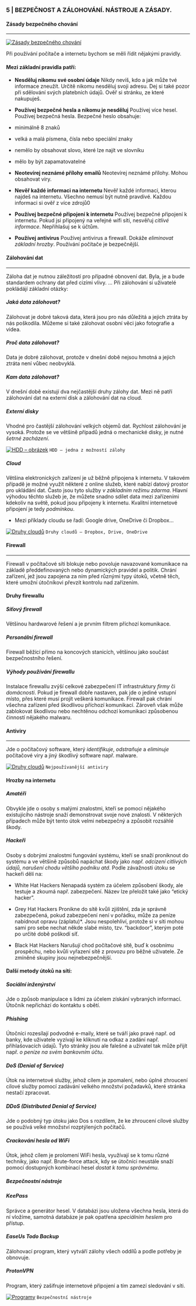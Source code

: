 ### 5 | BEZPEČNOST A ZÁLOHOVÁNÍ. NÁSTROJE A ZÁSADY.

#### Zásady bezpečného chování
---

[![Zásady bezpečného chování](https://webadmin.endora.cz/user/filemanager/download/matura.jednoduse.cz/web/pictures/PVY_okruhy/5_bezpecnost_zalohovani?file=%2Fmatura.jednoduse.cz%2Fweb%2Fpictures%2FPVY_okruhy%2F5_bezpecnost_zalohovani%2F1_1_obrazek-ilustracni.png)]()

Při používání počítače a internetu bychom se měli řídit nějakými pravidly. 
#### Mezi základní pravidla patří:

- **Nesděluj nikomu své osobní údaje**
Nikdy nevíš, kdo a jak může tvé informace zneužít. Určitě nikomu nesděluj svoji adresu. Dej si také pozor při sdělování svých platebních údajů. Ověř si stránku, ze které nakupuješ.

- **Používej bezpečné hesla a nikomu je nesděluj**
Používej více hesel. Používej bezpečná hesla.
 Bezpečné heslo obsahuje:
- minimálně 8 znaků
- velká a malá písmena, čísla nebo speciální znaky
- nemělo by obsahovat slovo, které lze najít ve slovníku
- mělo by být zapamatovatelné

-  **Neotevírej neznámé přílohy emailů**
Neotevírej neznámé přílohy. Mohou obsahovat viry.

-  **Nevěř každé informaci na internetu**
Nevěř každé informaci, kterou najdeš na internetu. Všechno nemusí být nutně pravdivé. Každou informaci si ověř z více zdrojů0

-  **Používej bezpečné připojení k internetu**
Používej bezpečné připojení k internetu. Pokud jsi připojený na veřejné wifi síti, nesvěřuj _citlivé informace_. Nepřihlašuj se k účtům.

-  **Používej antivirus**
Používej antivirus a firewall. Dokáže _eliminovat základní hrozby_. Používání počítače je bezpečnější.


#### Zálohování dat
---
Záloha dat je nutnou záležitostí pro případné obnovení dat. Byla, je a bude standardem ochrany dat před cizími vlivy. 
...
Při zálohování si uživatelé pokládájí základní otázky:
##### Jaká data zálohovat?

Zálohovat je dobré taková data, která jsou pro nás důležitá a jejich ztráta by nás poškodila. Můžeme si také zálohovat osobní věci jako fotografie a videa.

##### Proč data zálohovat?

Data je dobré zálohovat, protože v dnešní době nejsou hmotná a jejich ztráta není vůbec neobvyklá.

##### Kam data zálohovat?

V dnešní době existují dva nejčastější druhy zálohy dat. Mezi ně patří zálohování dat na externí disk a zálohování dat na cloud.

##### Externí disky

Vhodné pro častější zálohování velkých objemů dat. Rychlost zálohování je vysoká. Protože se ve většině případů jedná o mechanické disky, je nutné _šetrné zacházení_.

[![HDD – obrázek ](https://webadmin.endora.cz/user/filemanager/download/matura.jednoduse.cz/web/pictures/PVY_okruhy/5_bezpecnost_zalohovani?file=%2Fmatura.jednoduse.cz%2Fweb%2Fpictures%2FPVY_okruhy%2F5_bezpecnost_zalohovani%2F1_2_HDD.png)]()
`HDD – jedna z možností zálohy`

##### Cloud
Většina elektronických zařízení je už běžně připojena k internetu. V takovém případě je možné využít některé z online služeb, které nabízí datový prostor pro ukládání dat. Často jsou tyto služby _v základním režimu zdarma_. Hlavní výhodou těchto služeb je, že můžete snadno sdílet data mezi zařízeními kdekoliv na světě, pokud jsou připojeny k internetu. Kvalitní internetové připojení je tedy _podmínkou_.
 - Mezi příklady cloudu se řadí: Google drive, OneDrive či Dropbox...

[![Druhy cloudů](https://webadmin.endora.cz/user/filemanager/download/matura.jednoduse.cz/web/pictures/PVY_okruhy/5_bezpecnost_zalohovani?file=%2Fmatura.jednoduse.cz%2Fweb%2Fpictures%2FPVY_okruhy%2F5_bezpecnost_zalohovani%2F1_3_druhy-cloudu.jpg)]()
`Druhy cloudů – Dropbox, Drive, OneDrive`

#### Firewall
---
Firewall v počítačové síti blokuje nebo povoluje navazované komunikace na základě předdefinovaných nebo dynamických pravidel a politik.
Chrání zařízení, jež jsou zapojena za ním před různými typy útoků, včetně těch, které umožní útočníkovi převzít kontrolu nad zařízením.

#### Druhy firewallu
##### Síťový firewall
Většinou hardwarové řešení a je prvním filtrem příchozí komunikace.

##### Personální firewall
Firewall běžící přímo na koncových stanicích, většinou jako součást bezpečnostního řešení.

##### Výhody používání firewallu
Instalace firewallu zvýší celkové zabezpečení IT infrastruktury _firmy_ či _domácnosti_. Pokud je firewall dobře nastaven, pak jde o jediné vstupní místo, přes které musí projít veškerá komunikace. Firewall pak chrání všechna zařízení před škodlivou příchozí komunikací.
Zároveň však může zablokovat škodlivou nebo nechtěnou odchozí komunikaci způsobenou činností nějakého malwaru.

#### Antiviry
---
Jde o počítačový software, který _identifikuje_, _odstraňuje_ a _eliminuje_ počítačové viry a jiný škodlivý software např. malware.

[![Druhy cloudů](https://webadmin.endora.cz/user/filemanager/download/matura.jednoduse.cz/web/pictures/PVY_okruhy/5_bezpecnost_zalohovani?file=%2Fmatura.jednoduse.cz%2Fweb%2Fpictures%2FPVY_okruhy%2F5_bezpecnost_zalohovani%2F1_7_antiviry.PNG)]()
`Nejpoužívanější antiviry`

#### Hrozby na internetu

##### Amatéři 
Obvykle jde o osoby s malými znalostmi, kteří se pomocí nějakého existujícího nástroje snaží demonstrovat svoje nové znalosti. V některých případech může být tento útok velmi nebezpečný a způsobit rozsáhlé škody.

##### Hackeři
Osoby s dobrými znalostmi fungování systému, kteří se snaží proniknout do systému a ve většině způsobů napáchat škody jako _např. odcizení citlivých údajů, narušení chodu většího podniku atd_. Podle závažnosti útoku se hackeři dělí na:
- White Hat Hackers
Nenapadá systém za účelem způsobení škody, ale testuje a zkoumá např. zabezpečení. Název lze přeložit také jako “etický hacker”.

- Grey Hat Hackers
Pronikne do sítě kvůli zjištění, zda je správně zabezpečená, pokud zabezpečení není v pořádku, může za peníze nabídnout opravu (záplatu)*. Jsou nespolehliví, protože si v síti mohou sami pro sebe nechat někde slabé místo, tzv. “backdoor”, kterým poté po určité době poškodí síť.

- Black Hat Hackers
Narušují chod počítačové sítě, buď k osobnímu prospěchu, nebo kvůli vyřazení sítě z provozu pro běžné uživatele. Ze zmíněné skupiny jsou nejnebezpečnější.


#### Další metody útoků na sítí:
##### Sociální inženýrství
Jde o způsob manipulace s lidmi za účelem získání vybraných informací. Útočník nepřichází do kontaktu s obětí. 

##### Phishing
Útočníci rozesílají podvodné e-maily, které se tváří jako pravé např. od banky, kde uživatele vyzívají ke kliknutí na odkaz a zadání např. přihlašovacích údajů. Tyto stránky jsou ale falešné a uživatel tak může přijít např. _o peníze na svém bankovním účtu_.

##### DoS (Denial of Service)
Útok na internetové služby, jehož cílem je zpomalení, nebo úplné zhroucení cílové služby pomocí zadávání velkého množství požadavků, které stránka nestačí zpracovat.


##### DDoS (Distributed Denial of Service)
Jde o podobný typ útoku jako Dos s rozdílem, že ke zhroucení cílové služby se používá velké množství rozptýlených počítačů.

##### Crackování hesla od WiFi
Útok, jehož cílem je prolomení WiFi hesla, využívají se k tomu různé techniky, jako např. Brute-force attack, kdy se útočníci neustále snaží pomocí dostupných kombinací hesel _dostat k tomu správnému_.

##### Bezpečnostní nástroje
##### KeePass
Správce a generátor hesel. V databázi jsou uložena všechna hesla, která do ní vložíme, samotná databáze je pak opatřena _speciálním heslem_ pro přístup.

##### EaseUs Todo Backup
Zálohovací program, který vytváří zálohy všech oddílů a podle potřeby je obnovuje.

##### ProtonVPN
Program, který zašifruje internetové připojení a tím zamezí sledování v síti.


[![Programy](https://webadmin.endora.cz/user/filemanager/download/matura.jednoduse.cz/web/pictures/PVY_okruhy/5_bezpecnost_zalohovani?file=%2Fmatura.jednoduse.cz%2Fweb%2Fpictures%2FPVY_okruhy%2F5_bezpecnost_zalohovani%2F1_7_bezpecnostni-programy.PNG)]()
`Bezpečnostní nástroje`
